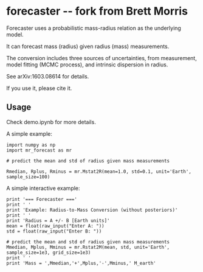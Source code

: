 forecaster -- fork from Brett Morris
==========

Forecaster uses a probabilistic mass-radius relation as the underlying model.

It can forecast mass (radius) given radius (mass) measurements.

The conversion includes three sources of uncertainties, from measurement, model fitting (MCMC process), and intrinsic dispersion in radius.

See arXiv:1603.08614 for details. 

If you use it, please cite it.



Usage
-----

Check demo.ipynb for more details.


A simple example:

	import numpy as np
	import mr_forecast as mr
	
	# predict the mean and std of radius given mass measurements

	Rmedian, Rplus, Rminus = mr.Mstat2R(mean=1.0, std=0.1, unit='Earth', sample_size=100)

A simple interactive example:
    
    print '=== Forecaster ==='
    print ' '
    print 'Example: Radius-to-Mass Conversion (without posteriors)'
    print ' '
    print 'Radius = A +/- B [Earth units]'
    mean = float(raw_input("Enter A: "))
    std = float(raw_input("Enter B: "))

    # predict the mean and std of radius given mass measurements
    Mmedian, Mplus, Mminus = mr.Rstat2M(mean, std, unit='Earth', sample_size=1e3, grid_size=1e3)
    print ' '
    print 'Mass = ',Mmedian,'+',Mplus,'-',Mminus,' M_earth'



